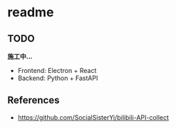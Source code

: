 # readme

## TODO

**施工中...**

- Frontend: Electron + React
- Backend: Python + FastAPI

## References

- https://github.com/SocialSisterYi/bilibili-API-collect